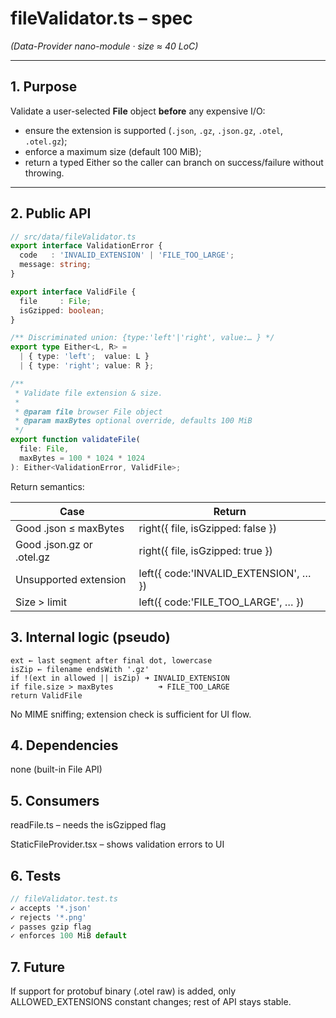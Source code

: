 # fileValidator.ts – spec  
*(Data-Provider nano-module · size ≈ 40 LoC)*

---

## 1. Purpose

Validate a user-selected **File** object **before** any expensive I/O:

* ensure the extension is supported (`.json`, `.gz`, `.json.gz`, `.otel`, `.otel.gz`);
* enforce a maximum size (default 100 MiB);
* return a typed Either so the caller can branch on success/failure without throwing.

---

## 2. Public API

```ts
// src/data/fileValidator.ts
export interface ValidationError {
  code   : 'INVALID_EXTENSION' | 'FILE_TOO_LARGE';
  message: string;
}

export interface ValidFile {
  file     : File;
  isGzipped: boolean;
}

/** Discriminated union: {type:'left'|'right', value:… } */
export type Either<L, R> =
  | { type: 'left';  value: L }
  | { type: 'right'; value: R };

/**
 * Validate file extension & size.
 *
 * @param file browser File object
 * @param maxBytes optional override, defaults 100 MiB
 */
export function validateFile(
  file: File,
  maxBytes = 100 * 1024 * 1024
): Either<ValidationError, ValidFile>;
```

Return semantics:

| Case | Return |
|------|--------|
| Good .json ≤ maxBytes | right({ file, isGzipped: false }) |
| Good .json.gz or .otel.gz | right({ file, isGzipped: true }) |
| Unsupported extension | left({ code:'INVALID_EXTENSION', … }) |
| Size > limit | left({ code:'FILE_TOO_LARGE', … }) |

## 3. Internal logic (pseudo)

```
ext ← last segment after final dot, lowercase
isZip ← filename endsWith '.gz'
if !(ext in allowed || isZip) ➜ INVALID_EXTENSION
if file.size > maxBytes          ➜ FILE_TOO_LARGE
return ValidFile
```

No MIME sniffing; extension check is sufficient for UI flow.

## 4. Dependencies
none (built-in File API)

## 5. Consumers
readFile.ts – needs the isGzipped flag

StaticFileProvider.tsx – shows validation errors to UI

## 6. Tests

```ts
// fileValidator.test.ts
✓ accepts '*.json'
✓ rejects '*.png'
✓ passes gzip flag
✓ enforces 100 MiB default
```

## 7. Future
If support for protobuf binary (.otel raw) is added, only ALLOWED_EXTENSIONS constant changes; rest of API stays stable.